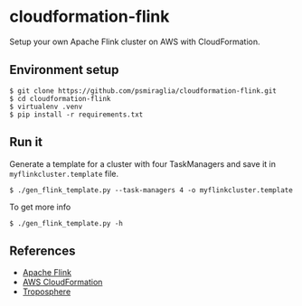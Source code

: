 # cloudformation-flink
Setup your own Apache Flink cluster on AWS with CloudFormation.

## Environment setup

    $ git clone https://github.com/psmiraglia/cloudformation-flink.git
    $ cd cloudformation-flink
    $ virtualenv .venv
    $ pip install -r requirements.txt

## Run it

Generate a template for a cluster with four TaskManagers and save it in
`myflinkcluster.template` file.

    $ ./gen_flink_template.py --task-managers 4 -o myflinkcluster.template

To get more info

    $ ./gen_flink_template.py -h

## References

* [Apache Flink](https://flink.apache.org)
* [AWS CloudFormation](https://aws.amazon.com/cloudformation)
* [Troposphere](https://github.com/cloudtools/troposphere)
